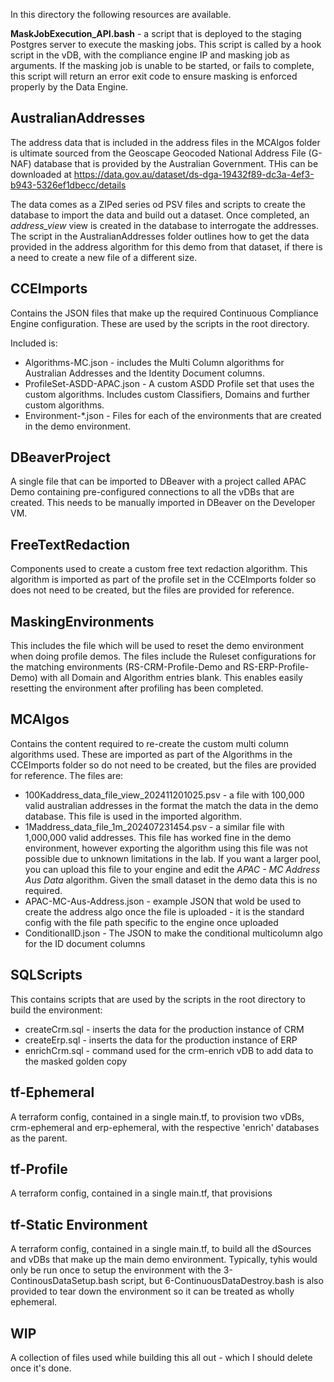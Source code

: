 In this directory the following resources are available.

**MaskJobExecution_API.bash** - a script that is deployed to the staging Postgres server to execute the masking jobs. This script is called by a hook script in the vDB, with the compliance engine IP and masking job as arguments. If the masking job is unable to be started, or fails to complete, this script will return an error exit code to ensure masking is enforced properly by the Data Engine.

## AustralianAddresses

The address data that is included in the address files in the MCAlgos folder is ultimate sourced from the Geoscape Geocoded National Address File (G-NAF) database that is provided by the Australian Government. THis can be downloaded at https://data.gov.au/dataset/ds-dga-19432f89-dc3a-4ef3-b943-5326ef1dbecc/details

The data comes as a ZIPed series od PSV files and scripts to create the database to import the data and build out a dataset. Once completed, an *address_view* view is created in the database to interrogate the addresses. The script in the AustralianAddresses folder outlines how to get the data provided in the address algorithm for this demo from that dataset, if there is a need to create a new file of a different size. 

## CCEImports
Contains the JSON files that make up the required Continuous Compliance Engine configuration. These are used by the scripts in the root directory.

Included is:
- Algorithms-MC.json - includes the Multi Column algorithms for Australian Addresses and the Identity Document columns.
- ProfileSet-ASDD-APAC.json - A custom ASDD Profile set that uses the custom algorithms. Includes custom Classifiers, Domains and further custom algorithms.
- Environment-*.json - Files for each of the environments that are created in the demo environment.

## DBeaverProject
A single file that can be imported to DBeaver with a project called APAC Demo containing pre-configured connections to all the vDBs that are created. This needs to be manually imported in DBeaver on the Developer VM.

## FreeTextRedaction
Components used to create a custom free text redaction algorithm. This algorithm is imported as part of the profile set in the CCEImports folder so does not need to be created, but the files are provided for reference.

## MaskingEnvironments
This includes the file which will be used to reset the demo environment when doing profile demos. The files include the Ruleset configurations for the matching environments (RS-CRM-Profile-Demo and RS-ERP-Profile-Demo) with all Domain and Algorithm entries blank. This enables easily resetting the environment after profiling has been completed.

## MCAlgos
Contains the content required to re-create the custom multi column algorithms used. These are imported as part of the Algorithms in the CCEImports folder so do not need to be created, but the files are provided for reference. The files are:
- 100Kaddress_data_file_view_202411201025.psv - a file with 100,000 valid australian addresses in the format the match the data in the demo database. This file is used in the imported algorithm.
- 1Maddress_data_file_1m_202407231454.psv - a similar file with 1,000,000 valid addresses. This file has worked fine in the demo environment, however exporting the algorithm using this file was not possible due to unknown limitations in the lab. If you want a larger pool, you can upload this file to your engine and edit the *APAC - MC Address Aus Data* algorithm. Given the small dataset in the demo data this is no required.
- APAC-MC-Aus-Address.json - example JSON that wold be used to create the address algo once the file is uploaded - it is the standard config with the file path specific to the engine once uploaded
- ConditionalID.json - The JSON to make the conditional multicolumn algo for the ID document columns

## SQLScripts
This contains scripts that are used by the scripts in the root directory to build the environment:
- createCrm.sql - inserts the data for the production instance of CRM
- createErp.sql - inserts the data for the production instance of ERP
- enrichCrm.sql - command used for the crm-enrich vDB to add data to the masked golden copy 

## tf-Ephemeral
A terraform config, contained in a single main.tf, to provision two vDBs, crm-ephemeral and erp-ephemeral, with the respective 'enrich' databases as the parent.

## tf-Profile
A terraform config, contained in a single main.tf, that provisions 

## tf-Static Environment
A terraform config, contained in a single main.tf, to build all the dSources and vDBs that make up the main demo environment. Typically, tyhis would only be run once to setup the environment with the 3-ContinousDataSetup.bash script, but 6-ContinuousDataDestroy.bash is also provided to tear down the environment so it can be treated as wholly ephemeral.

## WIP
A collection of files used while building this all out - which I should delete once it's done.